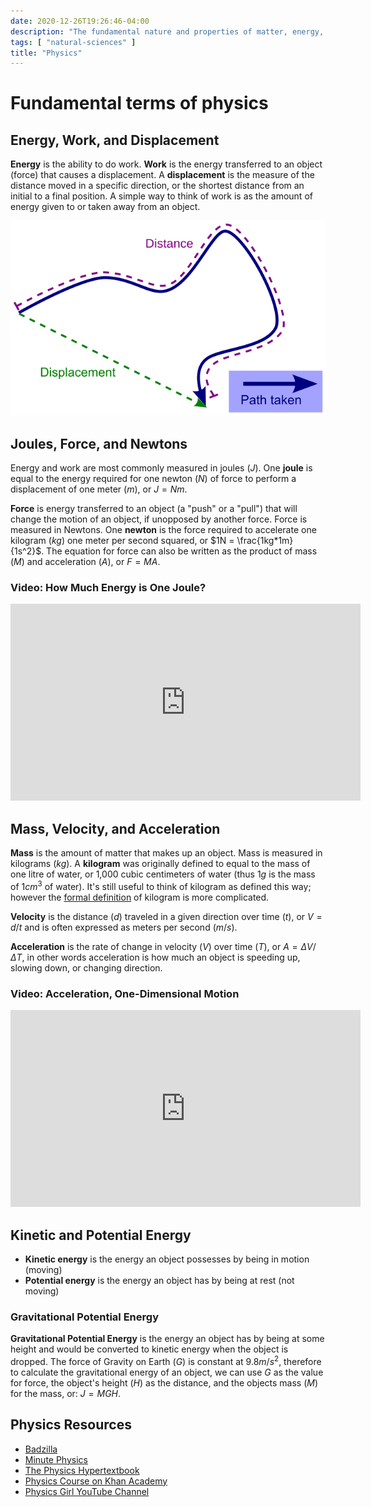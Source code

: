 ```yaml
---
date: 2020-12-26T19:26:46-04:00
description: "The fundamental nature and properties of matter, energy, and motion"
tags: [ "natural-sciences" ]
title: "Physics"
---
```


# Fundamental terms of physics

## Energy, Work, and Displacement

**Energy** is the ability to do work. **Work** is the energy transferred to an object (force) that causes a displacement. A **displacement** is the measure of the distance moved in a specific direction, or the shortest distance from an initial to a final position. A simple way to think of work is as the amount of energy given to or taken away from an object.

![Distance vs. Displacement](/img/distance-vs-displacement.svg)

## Joules, Force, and Newtons

Energy and work are most commonly measured in joules ($J$). One **joule** is equal to the energy required for one newton ($N$) of force to perform a displacement of one meter ($m$), or $J=Nm$.

**Force** is energy transferred to an object (a "push" or a "pull") that will change the motion of an object, if unopposed by another force. Force is measured in Newtons. One **newton** is the force required to accelerate one kilogram ($kg$) one meter per second squared, or $1N = \frac{1kg*1m}{1s^2}$. The equation for force can also be written as the product of mass ($M$) and acceleration ($A$), or $F=MA$.

### Video: How Much Energy is One Joule?

<iframe width="560" height="315" src="https://www.youtube.com/embed/_qEBElHoYUA" frameborder="0" allow="accelerometer; autoplay; clipboard-write; encrypted-media; gyroscope; picture-in-picture" allowfullscreen></iframe>

## Mass, Velocity, and Acceleration

**Mass** is the amount of matter that makes up an object. Mass is measured in kilograms ($kg$). A **kilogram** was originally defined to equal to the mass of one litre of water, or 1,000 cubic centimeters of water (thus $1g$ is the mass of $1cm^3$ of water). It's still useful to think of kilogram as defined this way; however the [formal definition](https://www.bipm.org/en/si-base-units/kilogram) of kilogram is more complicated.

**Velocity** is the distance ($d$) traveled in a given direction over time ($t$), or $V=d/t$ and is often expressed as meters per second ($m/s$).

**Acceleration** is the rate of change in velocity ($V$) over time ($T$), or $A=\Delta{V}/\Delta{T}$, in other words acceleration is how much an object is speeding up, slowing down, or changing direction.

### Video: Acceleration, One-Dimensional Motion

<iframe width="560" height="315" src="https://www.youtube.com/embed/FOkQszg1-j8" frameborder="0" allow="accelerometer; autoplay; clipboard-write; encrypted-media; gyroscope; picture-in-picture" allowfullscreen></iframe>

## Kinetic and Potential Energy

* **Kinetic energy** is the energy an object possesses by being in motion (moving)
* **Potential energy** is the energy an object has by being at rest (not moving)

### Gravitational Potential Energy

**Gravitational Potential Energy** is the energy an object has by being at some height and would be converted to kinetic energy when the object is dropped. The force of Gravity on Earth ($G$) is constant at $9.8m/s^2$, therefore to calculate the gravitational energy of an object, we can use $G$ as the value for force, the object's height ($H$) as the distance, and the objects mass ($M$) for the mass, or: $J=MGH$.

## Physics Resources

* [Badzilla](https://www.youtube.com/channel/UC78CNYDm55nw-rI7ZsZpIzw)
* [Minute Physics](https://www.youtube.com/channel/UCUHW94eEFW7hkUMVaZz4eDg)
* [The Physics Hypertextbook](https://physics.info/)
* [Physics Course on Khan Academy](https://www.khanacademy.org/science/physics)
* [Physics Girl YouTube Channel](https://www.youtube.com/channel/UC7DdEm33SyaTDtWYGO2CwdA)
